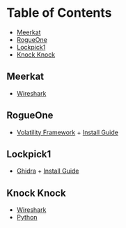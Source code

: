 # Table of Contents

* [Meerkat](https://github.com/Jacob-Hegy/HTB-Write-Ups/Tool%20List.md##Meerkat)
* [RogueOne](https://github.com/Jacob-Hegy/HTB-Write-Ups/blob/main/Tool%20List.md##RogueOne)
* [Lockpick1](https://github.com/Jacob-Hegy/HTB-Write-Ups/blob/main/Tool%20List.md##Lockpick1)
* [Knock Knock](https://github.com/Jacob-Hegy/HTB-Write-Ups/blob/main/Tool%20List.md##Knock%20Knock)

## Meerkat

* [Wireshark](https://www.wireshark.org/download.html)

## RogueOne

* [Volatility Framework](https://github.com/volatilityfoundation/volatility3/releases) + [Install Guide](https://www.varonis.com/blog/how-to-use-volatility)

## Lockpick1

* [Ghidra](https://github.com/NationalSecurityAgency/ghidra/releases) + [Install Guide](https://ghidra-sre.org/InstallationGuide.html)

## Knock Knock

* [Wireshark](https://www.wireshark.org/download.html)
* [Python](https://www.python.org/downloads/)

